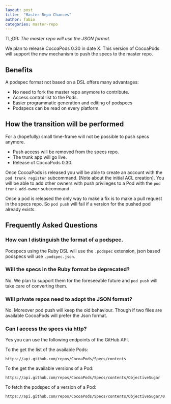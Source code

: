 ```yaml
---
layout: post
title:  "Master Repo Chances"
author: fabio
categories: master-repo
---
```


TL;DR: _The master repo will use the JSON format._

<!-- more -->

We plan to release CocoaPods 0.30 in date X. This version of CocoaPods will
support the new mechanism to push the specs to the master repo.

## Benefits

A podspec format not based on a DSL offers many advantages:

- No need to fork the master repo anymore to contribute.
- Access control list to the Pods.
- Easier programmatic generation and editing of podspecs
- Podspecs can be read on every platform.

## How the transition will be performed

For a (hopefully) small time-frame will not be possible to push specs anymore.

- Push access will be removed from the specs repo.
- The trunk app will go live.
- Release of CocoaPods 0.30.

Once CocoaPods is released you will be able to create an account with the `pod
trunk register` subcommand. [Note about the initial ACL creation]. You will be
able to add other owners with push privileges to a Pod with the `pod trunk
add-owner` subcommand.

Once a pod is released the only way to make a fix is to make a pull request in
the specs repo. So `pod push` will fail if a version for the pushed pod already
exists.

## Frequently Asked Questions

### How can I distinguish the format of a podspec.

Podspecs using the Ruby DSL will use the `.podspec` extension, json based
podspecs will use `.podspec.json`.

### Will the specs in the Ruby format be deprecated?

No. We plan to support them for the foreseeable future and `pod push` will take
care of converting them.

### Will private repos need to adopt the JSON format?

No. Moreover pod push will keep the old behaviour. Though if two files are
available CocoaPods will prefer the Json format.

### Can I access the specs via http?

Yes you can use the following endpoints of the GitHub API.

To the get the list of the available Pods:

```
https://api.github.com/repos/CocoaPods/Specs/contents
```

To the get the available versions of a Pod:

```
https://api.github.com/repos/CocoaPods/Specs/contents/ObjectiveSugar
```

To fetch the podspec of a version of a Pod:

```
https://api.github.com/repos/CocoaPods/Specs/contents/ObjectiveSugar/0.9/ObjectiveSugar.podspec.json
```

